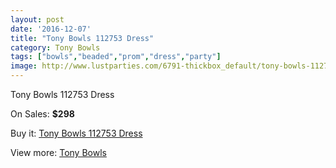 ```yaml
---
layout: post
date: '2016-12-07'
title: "Tony Bowls 112753 Dress"
category: Tony Bowls
tags: ["bowls","beaded","prom","dress","party"]
image: http://www.lustparties.com/6791-thickbox_default/tony-bowls-112753-dress.jpg
---
```

Tony Bowls 112753 Dress

On Sales: **$298**
<a href="https://www.lustparties.com/en/tony-bowls/2333-tony-bowls-112753-dress.html"><amp-img layout="responsive" width="600" height="600" src="//www.lustparties.com/6791-thickbox_default/tony-bowls-112753-dress.jpg" alt="Tony Bowls 112753 Dress 0" /></a>
<a href="https://www.lustparties.com/en/tony-bowls/2333-tony-bowls-112753-dress.html"><amp-img layout="responsive" width="600" height="600" src="//www.lustparties.com/6793-thickbox_default/tony-bowls-112753-dress.jpg" alt="Tony Bowls 112753 Dress 1" /></a>
<a href="https://www.lustparties.com/en/tony-bowls/2333-tony-bowls-112753-dress.html"><amp-img layout="responsive" width="600" height="600" src="//www.lustparties.com/6792-thickbox_default/tony-bowls-112753-dress.jpg" alt="Tony Bowls 112753 Dress 2" /></a>

Buy it: [Tony Bowls 112753 Dress](https://www.lustparties.com/en/tony-bowls/2333-tony-bowls-112753-dress.html "Tony Bowls 112753 Dress")

View more: [Tony Bowls](https://www.lustparties.com/en/5-tony-bowls "Tony Bowls")